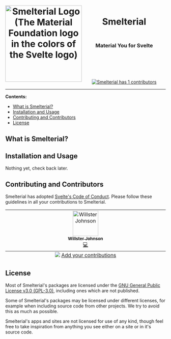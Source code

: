 <header>
  <h1>
  <img align="left" width="240"
      alt="Smelterial Logo (The Material Foundation logo in the colors of the Svelte logo)"
      src="https://smelterial.dev/logo.svg">
  <p align="center">
    <br>
    Smelterial
  </p>
  </h1>
  <h3 align="center">
    <br>
    Material You for Svelte
    <br><br><br>
  </h3>
</header>

<div align="center">
  <!-- ALL-CONTRIBUTORS-BADGE:START - Do not remove or modify this section -->
  <a href="#contributing-and-contributors">
       <img
      src="https://img.shields.io/github/all-contributors/smelterial/smelterial/trunk?logoColor=FF3E00&style=for-the-badge"
      alt="Smelterial has 1 contributors"
    />
  </a>

<!-- ALL-CONTRIBUTORS-BADGE:END -->
</div>

---

**Contents:**

- [What is Smelterial?](#what-is-smelterial)
- [Installation and Usage](#installation-and-usage)
- [Contributing and Contributors](#contributing-and-contributors)
- [License](#license)

## What is Smelterial?

## Installation and Usage

Nothing yet, check back later.

## Contributing and Contributors

Smelterial has adopted [Svelte's Code of Conduct](./CODE_OF_CONDUCT.md). Please follow these
guidelines in all your contributions to Smelterial.

<!-- ALL-CONTRIBUTORS-LIST:START - Do not remove or modify this section -->
<!-- prettier-ignore-start -->
<!-- markdownlint-disable -->
<table>
  <tbody>
    <tr>
      <td align="center" valign="top" width="14.28%"><a href="https://github.com/WillsterJohnson"><img src="https://avatars.githubusercontent.com/u/85991558?v=4?s=80" width="80px;" alt="Willster Johnson"/><br /><sub><b>Willster Johnson</b></sub></a><br /><a href="https://github.com/Smelterial/Smelterial/commits?author=WillsterJohnson" title="Code">💻</a></td>
    </tr>
  </tbody>
  <tfoot>
    <tr>
      <td align="center" size="13px" colspan="7">
        <img src="https://raw.githubusercontent.com/all-contributors/all-contributors-cli/1b8533af435da9854653492b1327a23a4dbd0a10/assets/logo-small.svg">
          <a href="https://all-contributors.js.org/docs/en/bot/usage">Add your contributions</a>
        </img>
      </td>
    </tr>
  </tfoot>
</table>

<!-- markdownlint-restore -->
<!-- prettier-ignore-end -->

<!-- ALL-CONTRIBUTORS-LIST:END -->

## License

Most of Smelterial's packages are licensed under the
[GNU General Public License v3.0 (GPL-3.0)](https://www.gnu.org/licenses/gpl-3.0.en.html), including
ones which are not published.

Some of Smelterial's packages may be licensed under different licenses, for example when including
source code from other projects. We try to avoid this as much as possible.

Smelterial's apps and sites are not licensed for use of any kind, though feel free to take
inspiration from anything you see either on a site or in it's source code.

